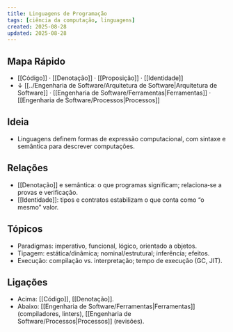 ```yaml
---
title: Linguagens de Programação
tags: [ciência da computação, linguagens]
created: 2025-08-28
updated: 2025-08-28
---
```


## Mapa Rápido
- [[Código]] · [[Denotação]] · [[Proposição]] · [[Identidade]]
- ↓ [[../Engenharia de Software/Arquitetura de Software|Arquitetura de Software]] · [[Engenharia de Software/Ferramentas|Ferramentas]] · [[Engenharia de Software/Processos|Processos]]

## Ideia
- Linguagens definem formas de expressão computacional, com sintaxe e semântica para descrever computações.

## Relações
- [[Denotação]] e semântica: o que programas significam; relaciona‑se a provas e verificação.
- [[Identidade]]: tipos e contratos estabilizam o que conta como “o mesmo” valor.

## Tópicos
- Paradigmas: imperativo, funcional, lógico, orientado a objetos.
- Tipagem: estática/dinâmica; nominal/estrutural; inferência; efeitos.
- Execução: compilação vs. interpretação; tempo de execução (GC, JIT).

## Ligações
- Acima: [[Código]], [[Denotação]].
- Abaixo: [[Engenharia de Software/Ferramentas|Ferramentas]] (compiladores, linters), [[Engenharia de Software/Processos|Processos]] (revisões).
